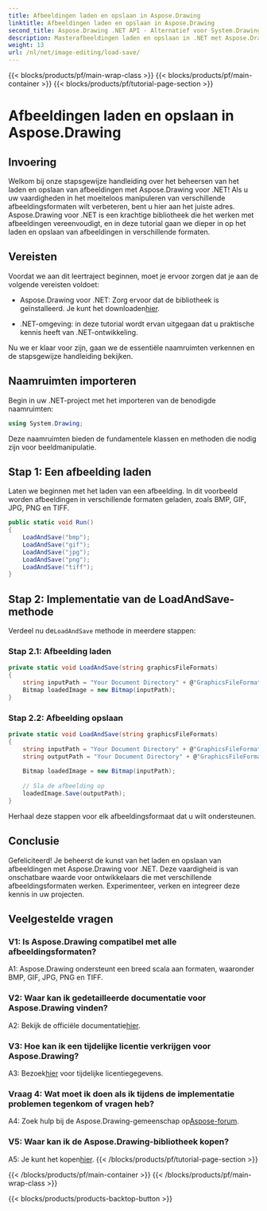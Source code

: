 ```yaml
---
title: Afbeeldingen laden en opslaan in Aspose.Drawing
linktitle: Afbeeldingen laden en opslaan in Aspose.Drawing
second_title: Aspose.Drawing .NET API - Alternatief voor System.Drawing.Common
description: Masterafbeeldingen laden en opslaan in .NET met Aspose.Drawing. Ontdek moeiteloos BMP-, GIF-, JPG-, PNG- en TIFF-formaten.
weight: 13
url: /nl/net/image-editing/load-save/
---
```


{{< blocks/products/pf/main-wrap-class >}}
{{< blocks/products/pf/main-container >}}
{{< blocks/products/pf/tutorial-page-section >}}

# Afbeeldingen laden en opslaan in Aspose.Drawing

## Invoering

Welkom bij onze stapsgewijze handleiding over het beheersen van het laden en opslaan van afbeeldingen met Aspose.Drawing voor .NET! Als u uw vaardigheden in het moeiteloos manipuleren van verschillende afbeeldingsformaten wilt verbeteren, bent u hier aan het juiste adres. Aspose.Drawing voor .NET is een krachtige bibliotheek die het werken met afbeeldingen vereenvoudigt, en in deze tutorial gaan we dieper in op het laden en opslaan van afbeeldingen in verschillende formaten.

## Vereisten

Voordat we aan dit leertraject beginnen, moet je ervoor zorgen dat je aan de volgende vereisten voldoet:

-  Aspose.Drawing voor .NET: Zorg ervoor dat de bibliotheek is geïnstalleerd. Je kunt het downloaden[hier](https://releases.aspose.com/drawing/net/).

- .NET-omgeving: in deze tutorial wordt ervan uitgegaan dat u praktische kennis heeft van .NET-ontwikkeling.

Nu we er klaar voor zijn, gaan we de essentiële naamruimten verkennen en de stapsgewijze handleiding bekijken.

## Naamruimten importeren

Begin in uw .NET-project met het importeren van de benodigde naamruimten:

```csharp
using System.Drawing;
```

Deze naamruimten bieden de fundamentele klassen en methoden die nodig zijn voor beeldmanipulatie.

## Stap 1: Een afbeelding laden

Laten we beginnen met het laden van een afbeelding. In dit voorbeeld worden afbeeldingen in verschillende formaten geladen, zoals BMP, GIF, JPG, PNG en TIFF.

```csharp
public static void Run()
{
    LoadAndSave("bmp");
    LoadAndSave("gif");
    LoadAndSave("jpg");
    LoadAndSave("png");
    LoadAndSave("tiff");
}
```

## Stap 2: Implementatie van de LoadAndSave-methode

 Verdeel nu de`LoadAndSave` methode in meerdere stappen:

### Stap 2.1: Afbeelding laden

```csharp
private static void LoadAndSave(string graphicsFileFormats)
{
    string inputPath = "Your Document Directory" + @"GraphicsFileFormats\image." + graphicsFileFormats;
    Bitmap loadedImage = new Bitmap(inputPath);
}
```

### Stap 2.2: Afbeelding opslaan

```csharp
private static void LoadAndSave(string graphicsFileFormats)
{
    string inputPath = "Your Document Directory" + @"GraphicsFileFormats\image." + graphicsFileFormats;
    string outputPath = "Your Document Directory" + @"GraphicsFileFormats\image_out." + graphicsFileFormats;
    
    Bitmap loadedImage = new Bitmap(inputPath);
    
    // Sla de afbeelding op
    loadedImage.Save(outputPath);
}
```

Herhaal deze stappen voor elk afbeeldingsformaat dat u wilt ondersteunen.

## Conclusie

Gefeliciteerd! Je beheerst de kunst van het laden en opslaan van afbeeldingen met Aspose.Drawing voor .NET. Deze vaardigheid is van onschatbare waarde voor ontwikkelaars die met verschillende afbeeldingsformaten werken. Experimenteer, verken en integreer deze kennis in uw projecten.

## Veelgestelde vragen

### V1: Is Aspose.Drawing compatibel met alle afbeeldingsformaten?

A1: Aspose.Drawing ondersteunt een breed scala aan formaten, waaronder BMP, GIF, JPG, PNG en TIFF.

### V2: Waar kan ik gedetailleerde documentatie voor Aspose.Drawing vinden?

A2: Bekijk de officiële documentatie[hier](https://reference.aspose.com/drawing/net/).

### V3: Hoe kan ik een tijdelijke licentie verkrijgen voor Aspose.Drawing?

 A3: Bezoek[hier](https://purchase.aspose.com/temporary-license/) voor tijdelijke licentiegegevens.

### Vraag 4: Wat moet ik doen als ik tijdens de implementatie problemen tegenkom of vragen heb?

 A4: Zoek hulp bij de Aspose.Drawing-gemeenschap op[Aspose-forum](https://forum.aspose.com/c/diagram/17).

### V5: Waar kan ik de Aspose.Drawing-bibliotheek kopen?

 A5: Je kunt het kopen[hier](https://purchase.aspose.com/buy).
{{< /blocks/products/pf/tutorial-page-section >}}

{{< /blocks/products/pf/main-container >}}
{{< /blocks/products/pf/main-wrap-class >}}

{{< blocks/products/products-backtop-button >}}
